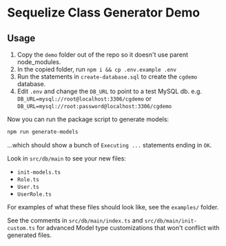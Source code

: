 # Sequelize Class Generator Demo

## Usage

1. Copy the `demo` folder out of the repo so it doesn't use parent node_modules.
2. In the copied folder, run `npm i && cp .env.example .env`
3. Run the statements in `create-database.sql` to create the `cgdemo` database.
4. Edit `.env` and change the `DB_URL` to point to a test MySQL db. e.g.
   `DB_URL=mysql://root@localhost:3306/cgdemo` or
   `DB_URL=mysql://root:password@localhost:3306/cgdemo`

Now you can run the package script to generate models:

```sh
npm run generate-models
```

...which should show a bunch of `Executing ...` statements ending in `OK`.

Look in `src/db/main` to see your new files:

- `init-models.ts`
- `Role.ts`
- `User.ts`
- `UserRole.ts`

For examples of what these files should look like, see the `examples/` folder.

See the comments in `src/db/main/index.ts` and `src/db/main/init-custom.ts` for
advanced Model type customizations that won't conflict with generated files.
